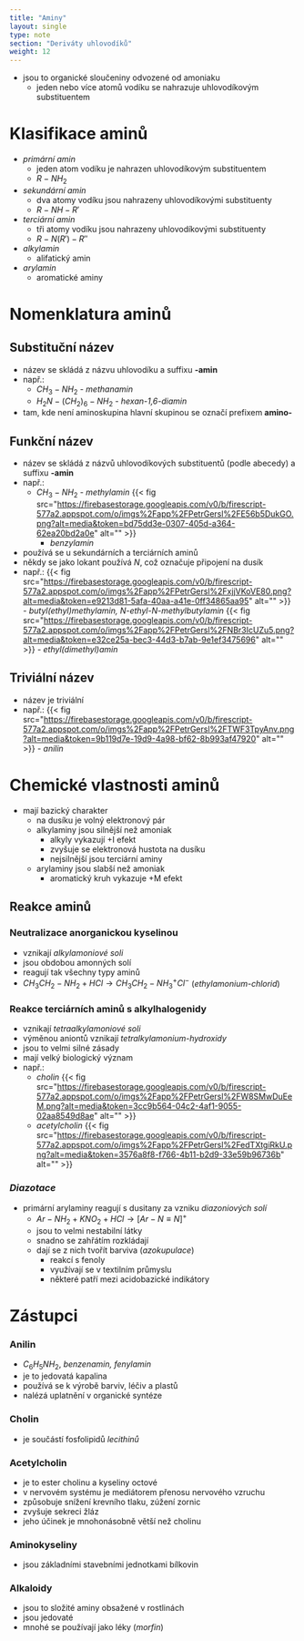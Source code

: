 ```yaml
---
title: "Aminy"
layout: single
type: note
section: "Deriváty uhlovodíků"
weight: 12
---
```

- jsou to organické sloučeniny odvozené od amoniaku
    - jeden nebo více atomů vodíku se nahrazuje uhlovodíkovým substituentem
# Klasifikace aminů
- _primární amin_
    - jeden atom vodíku je nahrazen uhlovodíkovým substituentem
    - $R-NH_2$
- _sekundární amin_
    - dva atomy vodíku jsou nahrazeny uhlovodíkovými substituenty
    - $R-NH-R'$
- _terciární amin_
    - tři atomy vodíku jsou nahrazeny uhlovodíkovými substituenty
    - $R-N(R')-R''$
- _alkylamin_
    - alifatický amin
- _arylamin_
    - aromatické aminy
# Nomenklatura aminů
## Substituční název
- název se skládá z názvu uhlovodíku a suffixu **-amin**
- např.:
    - $CH_3-NH_2$ - _methanamin_
    - $H_2N-(CH_2)_6-NH_2$ - _hexan-1,6-diamin_
- tam, kde není aminoskupina hlavní skupinou se označí prefixem **amino-**
## Funkční název
- název se skládá z názvů uhlovodíkových substituentů (podle abecedy) a suffixu **-amin**
- např.:
    - $CH_3-NH_2$ - _methylamin_
    {{< fig src="https://firebasestorage.googleapis.com/v0/b/firescript-577a2.appspot.com/o/imgs%2Fapp%2FPetrGersl%2FE56b5DukGO.png?alt=media&token=bd75dd3e-0307-405d-a364-62ea20bd2a0e" alt="" >}}
        - _benzylamin_
- používá se u sekundárních a terciárních aminů
- někdy se jako lokant používá _N_, což označuje připojení na dusík
- např.:
    {{< fig src="https://firebasestorage.googleapis.com/v0/b/firescript-577a2.appspot.com/o/imgs%2Fapp%2FPetrGersl%2FxjjVKoVE80.png?alt=media&token=e9213d81-5afa-40aa-a41e-0ff34865aa95" alt="" >}}
        - _butyl(ethyl)methylamin, N-ethyl-N-methylbutylamin_
    {{< fig src="https://firebasestorage.googleapis.com/v0/b/firescript-577a2.appspot.com/o/imgs%2Fapp%2FPetrGersl%2FNBr3IcUZu5.png?alt=media&token=e32ce25a-bec3-44d3-b7ab-9e1ef3475696" alt="" >}}
        - _ethyl(dimethyl)amin_
## Triviální název
- název je triviální
- např.: 
    {{< fig src="https://firebasestorage.googleapis.com/v0/b/firescript-577a2.appspot.com/o/imgs%2Fapp%2FPetrGersl%2FTWF3TpyAnv.png?alt=media&token=9b119d7e-19d9-4a98-bf62-8b993af47920" alt="" >}}
        - _anilin_
# Chemické vlastnosti aminů
- mají bazický charakter
    - na dusíku je volný elektronový pár
    - alkylaminy jsou silnější než amoniak
        - alkyly vykazují +I efekt
        - zvyšuje se elektronová hustota na dusíku
        - nejsilnější jsou terciární aminy
    - arylaminy jsou slabší než amoniak
        - aromatický kruh vykazuje +M efekt
## Reakce aminů
### Neutralizace anorganickou kyselinou
- vznikají _alkylamoniové soli_
- jsou obdobou amonných solí
- reagují tak všechny typy aminů
- $CH_3CH_2-NH_2+HCl\longrightarrow{CH_3CH_2-NH_3^+Cl^-}$ (_ethylamonium-chlorid_)
### Reakce terciárních aminů s alkylhalogenidy
- vznikají _tetraalkylamoniové soli_
- výměnou aniontů vznikají _tetralkylamonium-hydroxidy_
- jsou to velmi silné zásady
- mají velký biologický význam
- např.: 
    - _cholin_
        {{< fig src="https://firebasestorage.googleapis.com/v0/b/firescript-577a2.appspot.com/o/imgs%2Fapp%2FPetrGersl%2FW8SMwDuEeM.png?alt=media&token=3cc9b564-04c2-4af1-9055-02aa8549d8ae" alt="" >}}
    - _acetylcholin_
        {{< fig src="https://firebasestorage.googleapis.com/v0/b/firescript-577a2.appspot.com/o/imgs%2Fapp%2FPetrGersl%2FedTXtgiRkU.png?alt=media&token=3576a8f8-f766-4b11-b2d9-33e59b96736b" alt="" >}}
### _Diazotace_
- primární arylaminy reagují s dusitany za vzniku _diazoniových solí_
    - $Ar-NH_2+KNO_2+HCl\longrightarrow{[Ar-N\equiv{N}]^+}$
    - jsou to velmi nestabilní látky
    - snadno se zahřátím rozkládají
    - dají se z nich tvořít barviva (_azokupulace_)
        - reakcí s fenoly
        - využívají se v textilním průmyslu
        - některé patří mezi acidobazické indikátory
# Zástupci
### Anilin
- $C_6H_5NH_2$, _benzenamin, fenylamin_
- je to jedovatá kapalina
- používá se k výrobě barviv, léčiv a plastů
- nalézá uplatnění v organické syntéze
### Cholin
- je součástí fosfolipidů _lecithinů_
### Acetylcholin
- je to ester cholinu a kyseliny octové
- v nervovém systému je mediátorem přenosu nervového vzruchu
- způsobuje snížení krevního tlaku, zúžení zornic
- zvyšuje sekreci žláz
- jeho účinek je mnohonásobně větší než cholinu
### Aminokyseliny
- jsou základními stavebními jednotkami bílkovin
### Alkaloidy
- jsou to složité aminy obsažené v rostlinách
- jsou jedovaté
- mnohé se používají jako léky (_morfin_)